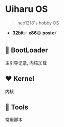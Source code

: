 # Uiharu OS

> neo1218's hobby OS

+ **32bit**✅ **x86**😄 **posix**⚡️ 

## 📝 BootLoader
主引导记录, 内核加载

## ❤️ Kernel
内核

## 🔧 Tools
常用脚本
